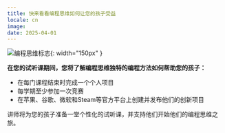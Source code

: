 ```yaml
---
title: 快来看看编程思维如何让您的孩子受益
locale: cn
image: 
date: 2025-04-01
---
```


![编程思维标志]({{site.logo}}){: width="150px" }

**在您的试听课期间，您将了解编程思维独特的编程方法如何帮助您的孩子：**

- 在每门课程结束时完成一个个人项目
- 每学期至少参加一次竞赛
- 在苹果、谷歌、微软和Steam等官方平台上创建并发布他们的创新项目

讲师将为您的孩子准备一堂个性化的试听课，并支持他们开始他们的编程思维之旅。
